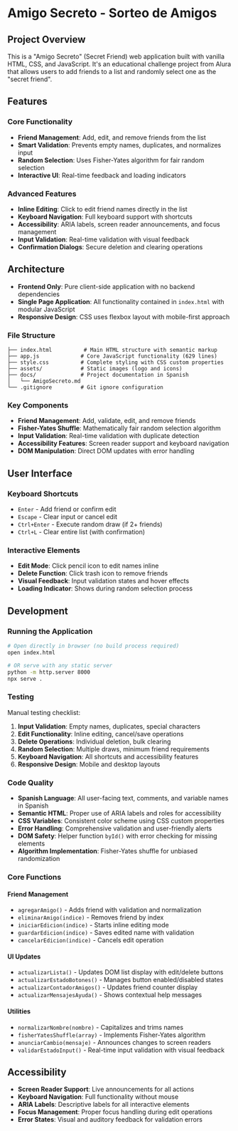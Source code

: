 # Amigo Secreto - Sorteo de Amigos

## Project Overview

This is a "Amigo Secreto" (Secret Friend) web application built with vanilla HTML, CSS, and JavaScript. It's an educational challenge project from Alura that allows users to add friends to a list and randomly select one as the "secret friend".

## Features

### Core Functionality
- **Friend Management**: Add, edit, and remove friends from the list
- **Smart Validation**: Prevents empty names, duplicates, and normalizes input
- **Random Selection**: Uses Fisher-Yates algorithm for fair random selection
- **Interactive UI**: Real-time feedback and loading indicators

### Advanced Features
- **Inline Editing**: Click to edit friend names directly in the list
- **Keyboard Navigation**: Full keyboard support with shortcuts
- **Accessibility**: ARIA labels, screen reader announcements, and focus management
- **Input Validation**: Real-time validation with visual feedback
- **Confirmation Dialogs**: Secure deletion and clearing operations

## Architecture

- **Frontend Only**: Pure client-side application with no backend dependencies
- **Single Page Application**: All functionality contained in `index.html` with modular JavaScript
- **Responsive Design**: CSS uses flexbox layout with mobile-first approach

### File Structure

```
├── index.html          # Main HTML structure with semantic markup
├── app.js             # Core JavaScript functionality (629 lines)
├── style.css          # Complete styling with CSS custom properties
├── assets/            # Static images (logo and icons)
├── docs/              # Project documentation in Spanish
│   └── AmigoSecreto.md
└── .gitignore         # Git ignore configuration
```

### Key Components

- **Friend Management**: Add, validate, edit, and remove friends
- **Fisher-Yates Shuffle**: Mathematically fair random selection algorithm
- **Input Validation**: Real-time validation with duplicate detection
- **Accessibility Features**: Screen reader support and keyboard navigation
- **DOM Manipulation**: Direct DOM updates with error handling

## User Interface

### Keyboard Shortcuts
- `Enter` - Add friend or confirm edit
- `Escape` - Clear input or cancel edit
- `Ctrl+Enter` - Execute random draw (if 2+ friends)
- `Ctrl+L` - Clear entire list (with confirmation)

### Interactive Elements
- **Edit Mode**: Click pencil icon to edit names inline
- **Delete Function**: Click trash icon to remove friends
- **Visual Feedback**: Input validation states and hover effects
- **Loading Indicator**: Shows during random selection process

## Development

### Running the Application

```bash
# Open directly in browser (no build process required)
open index.html

# OR serve with any static server
python -m http.server 8000
npx serve .
```

### Testing

Manual testing checklist:
1. **Input Validation**: Empty names, duplicates, special characters
2. **Edit Functionality**: Inline editing, cancel/save operations
3. **Delete Operations**: Individual deletion, bulk clearing
4. **Random Selection**: Multiple draws, minimum friend requirements
5. **Keyboard Navigation**: All shortcuts and accessibility features
6. **Responsive Design**: Mobile and desktop layouts

### Code Quality

- **Spanish Language**: All user-facing text, comments, and variable names in Spanish
- **Semantic HTML**: Proper use of ARIA labels and roles for accessibility
- **CSS Variables**: Consistent color scheme using CSS custom properties
- **Error Handling**: Comprehensive validation and user-friendly alerts
- **DOM Safety**: Helper function `byId()` with error checking for missing elements
- **Algorithm Implementation**: Fisher-Yates shuffle for unbiased randomization

### Core Functions

#### Friend Management
- `agregarAmigo()` - Adds friend with validation and normalization
- `eliminarAmigo(indice)` - Removes friend by index
- `iniciarEdicion(indice)` - Starts inline editing mode
- `guardarEdicion(indice)` - Saves edited name with validation
- `cancelarEdicion(indice)` - Cancels edit operation

#### UI Updates
- `actualizarLista()` - Updates DOM list display with edit/delete buttons
- `actualizarEstadoBotones()` - Manages button enabled/disabled states
- `actualizarContadorAmigos()` - Updates friend counter display
- `actualizarMensajesAyuda()` - Shows contextual help messages

#### Utilities
- `normalizarNombre(nombre)` - Capitalizes and trims names
- `fisherYatesShuffle(array)` - Implements Fisher-Yates algorithm
- `anunciarCambio(mensaje)` - Announces changes to screen readers
- `validarEstadoInput()` - Real-time input validation with visual feedback

## Accessibility

- **Screen Reader Support**: Live announcements for all actions
- **Keyboard Navigation**: Full functionality without mouse
- **ARIA Labels**: Descriptive labels for all interactive elements
- **Focus Management**: Proper focus handling during edit operations
- **Error States**: Visual and auditory feedback for validation errors